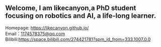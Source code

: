 

Welcome, I am likecanyon,a PhD student focusing on robotics and AI, a life-long learner.
--
Homepage:
https://likecanyon.github.io/  
Email：1174578375@qq.com<br>Bilibili:https://space.bilibili.com/274421781?spm_id_from=333.1007.0.0
